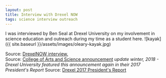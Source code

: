 ```yaml
---
layout: post
title: Interview with Drexel NOW
tags: science interview outreach
---
```


I was interviewed by Ben Seal at Drexel University on my involvement in science education and outreach during my time as a student here.
![kayak]({{ site.baseurl }}/assets/images/oleary-kayak.jpg)

Source: [DrexelNOW interview.](http://drexel.edu/now/archive/2017/February/Vincent-O-Leary-Science/)  
Source: [College of Arts and Science announcement](http://drexel.edu/coas/news-events/news/2017/February/Vincent-O-Leary-Science/)
*update winter, 2018 - Drexel University featured this announcement again in their 2017 President's Report* Source: [Drexel 2017 President's Report](http://drexel.edu/president/messages/reports/2017/)